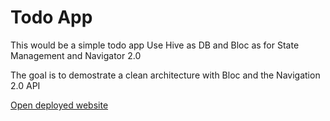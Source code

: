 # Todo App

This would be a simple todo app
Use Hive as DB and Bloc as for State Management and Navigator 2.0 

The goal is to demostrate a clean architecture with Bloc and the Navigation 2.0 API

[Open deployed website](https://peterakande.github.io/flutter_todo_app/)
